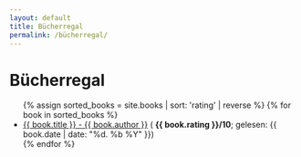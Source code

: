 ```yaml
---
layout: default
title: Bücherregal
permalink: /bücherregal/
---
```


# Bücherregal

<ul>
  {% assign sorted_books = site.books | sort: 'rating' | reverse %}
  {% for book in sorted_books %}
    <li>
      <a href="{{ book.url }}">{{ book.title }} - {{ book.author }}</a> ( 
      <strong>{{ book.rating }}/10</strong>; gelesen: {{ book.date | date: "%d. %b %Y" }})
    </li>
  {% endfor %}
</ul>